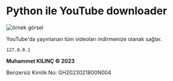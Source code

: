 # Python ile YouTube downloader

![örnek görsel](https://user-images.githubusercontent.com/71228518/219874452-519708b3-2bbd-41d8-9629-6b17c72c91e6.png)

YouTube'da yayınlanan tüm videoları indirmenize olanak sağlar.

`127.0.0.1`

**Muhammet KILINÇ © 2023**


Benzersiz Kimlik No: GH2023021800N004
